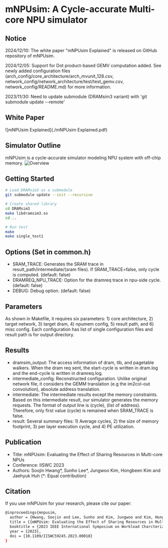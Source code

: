 # mNPUsim: A Cycle-accurate Multi-core NPU simulator

## Notice
2024/12/10: The white paper "mNPUsim Explained" is released on GitHub repository of mNPUsim.

2024/12/05: Support for Dot product-based GEMV computation added. See newly added configuration files (arch_config/core_architecture/arch_mvunit_128.csv, network_config/network_architecture/test/test_gemv.csv, network_config/README.md) for more information.

2023/11/30: Need to update submodule (DRAMsim3 variant) with 'git submodule update --remote'

## White Paper
![mNPUsim Explained](./mNPUsim Explained.pdf)


## Simulator Outline
mNPUsim is a cycle-accurate simulator modeling NPU system with off-chip memory.
![Overview](./mnpusim_multinpu_overview.png)

## Getting Started
```bash
# Load DRAMsim3 as a submodule
git submodule update --init --recursive

# Create shared library
cd DRAMsim3
make libdramsim3.so
cd ..

# Run test
make
make single_test1
```

## Options (Set in common.h)
* SRAM_TRACE: Generates the SRAM trace in result_path/intermediate/(sram files). If SRAM_TRACE=false, only cycle is computed. (default: false)
* DRAMREQ_NPU_TRACE: Option for the dramreq trace in npu-side cycle. (default: false)
* DEBUG: Debug option. (default: false)

## Parameters
As shown in Makefile, it requires six parameters: 1) core architecture, 2) target network, 3) target dram, 4) npumem config, 5) result path, and 6) misc config.
Each configuration has list of single configuration files and result path is for output directory.

## Results
* dramsim_output: The access information of dram, tlb, and pagetable walkers. When the dram req sent, the start-cycle is written in dram.log and the end-cycle is written in dramreq.log.
* intermediate_config: Reconstructed configuration. Unlike original network file, it considers the GEMM translation (e.g the im2col-out convolution), absolute address translation.
* intermediate: The intermediate results except the memory constraints. Based on this intermediate result, our simulator generates the memory requests. The format of output line is (cycle), (list of address). Therefore, only first value (cycle) is remained when SRAM_TRACE is false.
* result: Several summary files: 1) Average cycles, 2) the size of memory footprint, 3) per layer execution cycle, and 4) PE utilization.

## Publication
* Title: mNPUsim: Evaluating the Effect of Sharing Resources in Multi-core NPUs
* Conference: IISWC 2023
* Authors: Soojin Hwang*, Sunho Lee*, Jungwoo Kim, Hongbeen Kim and Jaehyuk Huh (*: Equal contribution)

## Citation
If you use mNPUsim for your research, please cite our paper:
```bash
@inproceedings{mnpusim,
  author = {Hwang, Soojin and Lee, Sunho and Kim, Jungwoo and Kim, Hongbeen and Huh, Jaehyuk},
  title = {{mNPUsim: Evaluating the Effect of Sharing Resources in Multi-core NPUs}},
  booktitle = {2023 IEEE International Symposium on Workload Charcterization (IISWC)},
  year = {2023},
  doi = {10.1109/IISWC59245.2023.00018}
}
```
